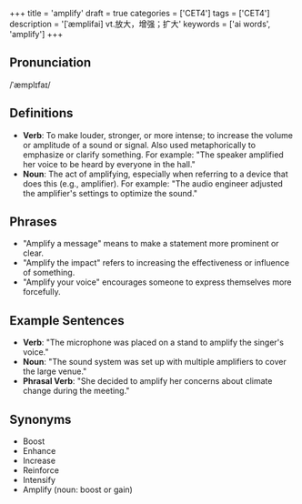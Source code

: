 +++
title = 'amplify'
draft = true
categories = ['CET4']
tags = ['CET4']
description = '[ˈæmplifai] vt.放大，增强；扩大'
keywords = ['ai words', 'amplify']
+++

## Pronunciation
/ˈæmplɪfaɪ/

## Definitions
- **Verb**: To make louder, stronger, or more intense; to increase the volume or amplitude of a sound or signal. Also used metaphorically to emphasize or clarify something. For example: "The speaker amplified her voice to be heard by everyone in the hall."
- **Noun**: The act of amplifying, especially when referring to a device that does this (e.g., amplifier). For example: "The audio engineer adjusted the amplifier's settings to optimize the sound."

## Phrases
- "Amplify a message" means to make a statement more prominent or clear.
- "Amplify the impact" refers to increasing the effectiveness or influence of something.
- "Amplify your voice" encourages someone to express themselves more forcefully.

## Example Sentences
- **Verb**: "The microphone was placed on a stand to amplify the singer's voice."
- **Noun**: "The sound system was set up with multiple amplifiers to cover the large venue."
- **Phrasal Verb**: "She decided to amplify her concerns about climate change during the meeting."

## Synonyms
- Boost
- Enhance
- Increase
- Reinforce
- Intensify
- Amplify (noun: boost or gain)
